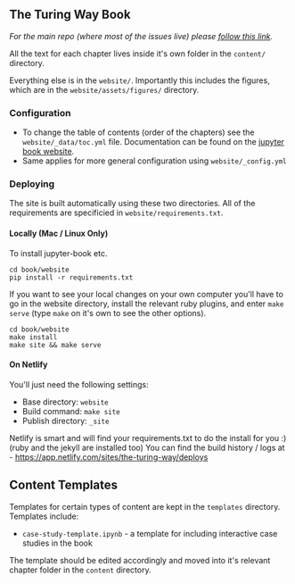## The Turing Way Book
*For the main repo (where most of the issues live) please [follow this link](https://github.com/alan-turing-institute/the-turing-way).*

All the text for each chapter lives inside it's own folder in the `content/` directory.

Everything else is in the `website/`. Importantly this includes the figures, which are in the `website/assets/figures/` directory.

### Configuration
- To change the table of contents (order of the chapters) see the `website/_data/toc.yml` file. Documentation can be found on the [jupyter book website](https://jupyter.org/jupyter-book/intro.html).
- Same applies for more general configuration using `website/_config.yml`

### Deploying
The site is built automatically using these two directories. All of the requirements are specificied in `website/requirements.txt`. 

#### Locally (Mac / Linux Only)
To install jupyter-book etc.
```
cd book/website
pip install -r requirements.txt
```

If you want to see your local changes on your own computer you'll have to go in the website directory, install the relevant ruby plugins, and enter `make serve` (type `make` on it's own to see the other options).
```
cd book/website
make install
make site && make serve
```

#### On Netlify
You'll just need the following settings:
- Base directory: `website`
- Build command: `make site`
- Publish directory: `_site`

Netlify is smart and will find your requirements.txt to do the install for you :) (ruby and the jekyll are installed too)
You can find the build history / logs at - https://app.netlify.com/sites/the-turing-way/deploys

## Content Templates

Templates for certain types of content are kept in the `templates` directory.
Templates include:
* `case-study-template.ipynb` - a template for including interactive case studies in the book

The template should be edited accordingly and moved into it's relevant chapter folder in the `content` directory.
